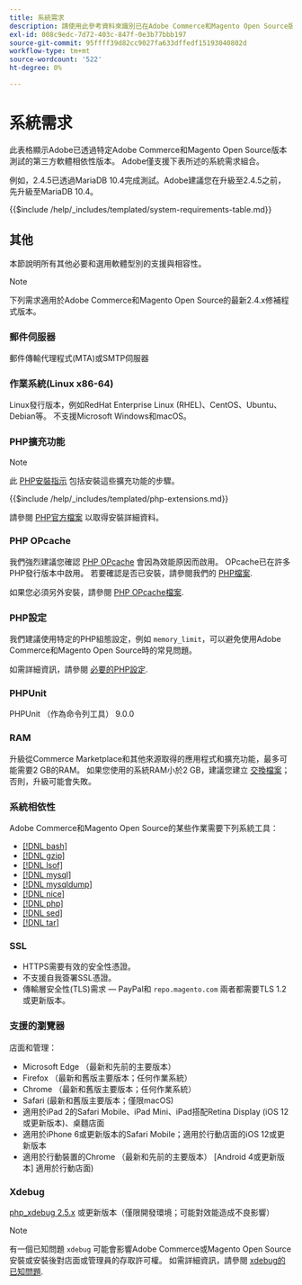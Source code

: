 ```yaml
---
title: 系統需求
description: 請使用此參考資料來識別已在Adobe Commerce和Magento Open Source版本中測試過的必要軟體相依性。
exl-id: 008c9edc-7d72-403c-847f-0e3b77bbb197
source-git-commit: 95ffff39d82cc9027fa633dffedf15193040802d
workflow-type: tm+mt
source-wordcount: '522'
ht-degree: 0%

---
```


# 系統需求

此表格顯示Adobe已透過特定Adobe Commerce和Magento Open Source版本測試的第三方軟體相依性版本。 Adobe僅支援下表所述的系統需求組合。

例如，2.4.5已透過MariaDB 10.4完成測試。Adobe建議您在升級至2.4.5之前，先升級至MariaDB 10.4。

{{$include /help/_includes/templated/system-requirements-table.md}}

## 其他

本節說明所有其他必要和選用軟體型別的支援與相容性。

>[!NOTE]
>
>下列需求適用於Adobe Commerce和Magento Open Source的最新2.4.x修補程式版本。

### 郵件伺服器

郵件傳輸代理程式(MTA)或SMTP伺服器

### 作業系統(Linux x86-64)

Linux發行版本，例如RedHat Enterprise Linux (RHEL)、CentOS、Ubuntu、Debian等。 不支援Microsoft Windows和macOS。

### PHP擴充功能

>[!NOTE]
>
>此 [PHP安裝指示](prerequisites/php-settings.md) 包括安裝這些擴充功能的步驟。

{{$include /help/_includes/templated/php-extensions.md}}

請參閱 [PHP官方檔案](https://php.net/manual/en/extensions.php) 以取得安裝詳細資料。

### PHP OPcache

我們強烈建議您確認 [PHP OPcache](https://php.net/manual/en/intro.opcache.php) 會因為效能原因而啟用。 OPcache已在許多PHP發行版本中啟用。 若要確認是否已安裝，請參閱我們的 [PHP檔案](prerequisites/php-settings.md).

如果您必須另外安裝，請參閱 [PHP OPcache檔案](https://php.net/manual/en/opcache.setup.php).

### PHP設定

我們建議使用特定的PHP組態設定，例如 `memory_limit`，可以避免使用Adobe Commerce和Magento Open Source時的常見問題。

如需詳細資訊，請參閱 [必要的PHP設定](prerequisites/php-settings.md).

### PHPUnit

PHPUnit （作為命令列工具） 9.0.0

### RAM

升級從Commerce Marketplace和其他來源取得的應用程式和擴充功能，最多可能需要2 GB的RAM。 如果您使用的系統RAM小於2 GB，建議您建立 [交換檔案](https://support.magento.com/hc/en-us/articles/360032980432)；否則，升級可能會失敗。

### 系統相依性

Adobe Commerce和Magento Open Source的某些作業需要下列系統工具：

- [[!DNL bash]](https://www.gnu.org/software/bash/)
- [[!DNL gzip]](https://www.gzip.org/)
- [[!DNL lsof]](https://linux.die.net/man/8/lsof)
- [[!DNL mysql]](https://www.mysql.com/)
- [[!DNL mysqldump]](https://dev.mysql.com/doc/refman/8.0/en/mysqldump.html)
- [[!DNL nice]](https://linux.die.net/man/1/nice)
- [[!DNL php]](https://www.php.net/)
- [[!DNL sed]](https://www.gnu.org/software/sed/manual/sed.html)
- [[!DNL tar]](https://linux.die.net/man/1/tar)

### SSL

- HTTPS需要有效的安全性憑證。
- 不支援自我簽署SSL憑證。
- 傳輸層安全性(TLS)需求 — PayPal和 `repo.magento.com` 兩者都需要TLS 1.2或更新版本。

### 支援的瀏覽器

店面和管理：

- Microsoft Edge （最新和先前的主要版本）
- Firefox （最新和舊版主要版本；任何作業系統）
- Chrome （最新和舊版主要版本；任何作業系統）
- Safari (最新和舊版主要版本；僅限macOS)
- 適用於iPad 2的Safari Mobile、iPad Mini、iPad搭配Retina Display (iOS 12或更新版本)、桌麵店面
- 適用於iPhone 6或更新版本的Safari Mobile；適用於行動店面的iOS 12或更新版本
- 適用於行動裝置的Chrome （最新和先前的主要版本） [Android 4或更新版本] 適用於行動店面)

### Xdebug

[php_xdebug 2.5.x](https://xdebug.org/download) 或更新版本（僅限開發環境；可能對效能造成不良影響）

>[!NOTE]
>
>有一個已知問題 `xdebug` 可能會影響Adobe Commerce或Magento Open Source安裝或安裝後對店面或管理員的存取許可權。 如需詳細資訊，請參閱 [xdebug的已知問題](https://support.magento.com/hc/en-us/articles/360034242212).
